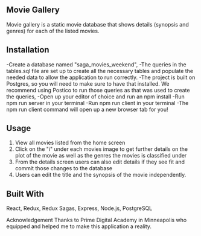 ## Movie Gallery

Movie gallery is a static movie database that shows details (synopsis and genres) for each of the listed movies.

## Installation

-Create a database named "saga_movies_weekend",
-The queries in the tables.sql file are set up to create all the necessary tables and populate the needed data to allow the application to run correctly.
-The project is built on Postgres, so you will need to make sure to have that installed. We recommend using Postico to run those queries as that was used to create the queries,
-Open up your editor of choice and run an npm install
-Run npm run server in your terminal
-Run npm run client in your terminal
-The npm run client command will open up a new browser tab for you!

## Usage

1. View all movies listed from the home screen
2. Click on the "i" under each movies image to get further details on the plot of the movie as well as the genres the movies is classified under
3. From the details screen users can also edit details if they see fit and commit those changes to the database
4. Users can edit the title and the synopsis of the movie independently.

## Built With
React, Redux, Redux Sagas, Express, Node.js, PostgreSQL

Acknowledgement
Thanks to Prime Digital Academy in Minneapolis who equipped and helped me to make this application a reality.
